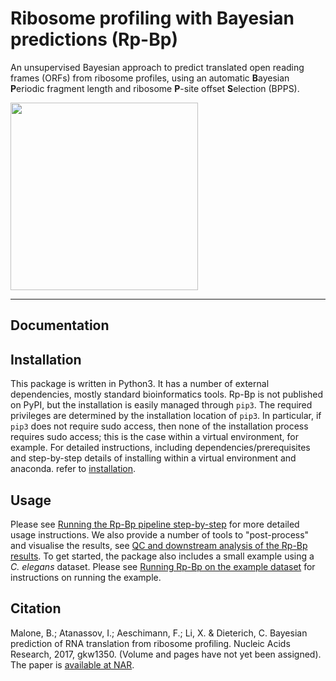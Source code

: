 # **R**ibosome **p**rofiling with **B**ayesian **p**redictions (Rp-Bp)

An unsupervised Bayesian approach to predict translated open reading frames (ORFs) from ribosome profiles, using an automatic **B**ayesian **P**eriodic fragment length and ribosome **P**-site offset **S**election (BPPS).

<img src="images/logo-rpbp-final.jpg" height="300"></img>

---

## Documentation


## Installation

This package is written in Python3. It has a number of external dependencies, mostly standard bioinformatics tools. Rp-Bp is not published on PyPI, but the installation is easily managed through `pip3`. The required privileges are determined by the installation location of `pip3`. In particular, if `pip3` does not require sudo access, then none of the installation process requires sudo access; this is the case within a virtual environment, for example. For detailed instructions, including dependencies/prerequisites and step-by-step details of installing within a virtual environment and anaconda. refer to [installation](installation.md).

<a name="get-start-usage"></a>

## Usage

Please see [Running the Rp-Bp pipeline step-by-step](usage-instructions.md) for more detailed usage instructions. We also provide a number of tools to "post-process" and visualise the results, see [QC and downstream analysis of the Rp-Bp results](analysis-scripts.md). To get started, the package also includes a small example using a *C. elegans* dataset. Please see [Running Rp-Bp on the example dataset](running-example.md) for instructions on running the example.

<a name="get-start-cite"></a>

## Citation

Malone, B.; Atanassov, I.; Aeschimann, F.; Li, X. & Dieterich, C. Bayesian prediction of RNA translation from ribosome profiling. Nucleic Acids Research, 2017, gkw1350. (Volume and pages have not yet been assigned). The paper is [available at NAR](https://academic.oup.com/nar/article-lookup/doi/10.1093/nar/gkw1350).
